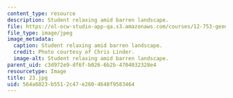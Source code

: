 ```yaml
---
content_type: resource
description: Student relaxing amid barren landscape.
file: https://ol-ocw-studio-app-qa.s3.amazonaws.com/courses/12-753-geodynamics-seminar-spring-2006/564a6023b5512c47e2604648f9583464_23.jpg
file_type: image/jpeg
image_metadata:
  caption: Student relaxing amid barren landscape.
  credit: Photo courtesy of Chris Linder.
  image-alt: Student relaxing amid barren landscape.
parent_uid: c3d972e9-df6f-b026-6b2b-4704032328e4
resourcetype: Image
title: 23.jpg
uid: 564a6023-b551-2c47-e260-4648f9583464
---
```

